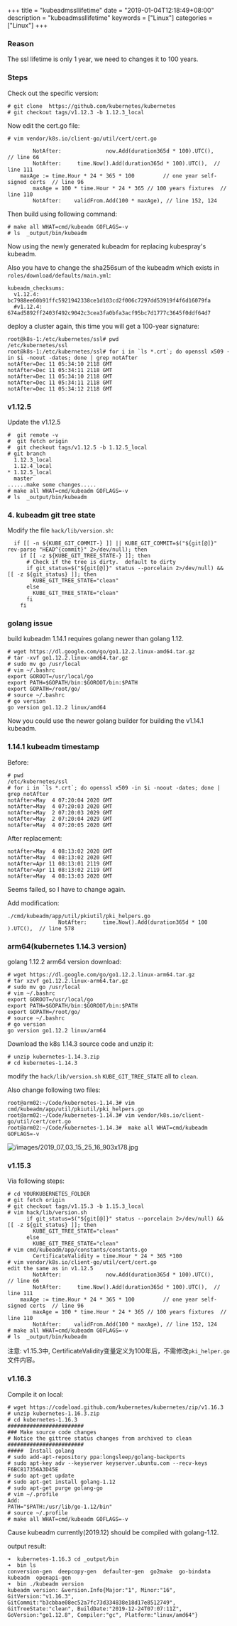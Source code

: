 +++
title = "kubeadmssllifetime"
date = "2019-01-04T12:18:49+08:00"
description = "kubeadmssllifetime"
keywords = ["Linux"]
categories = ["Linux"]
+++
### Reason
The ssl lifetime is only 1 year, we need to changes it to 100 years.    

### Steps
Check out the specific version:    

```
# git clone  https://github.com/kubernetes/kubernetes
# git checkout tags/v1.12.3 -b 1.12.3_local
```
Now edit the cert.go file:    

```
# vim vendor/k8s.io/client-go/util/cert/cert.go

		NotAfter:              now.Add(duration365d * 100).UTC(),    // line 66
		NotAfter:     time.Now().Add(duration365d * 100).UTC(),  // line 111
	maxAge := time.Hour * 24 * 365 * 100         // one year self-signed certs  // line 96
		maxAge = 100 * time.Hour * 24 * 365 // 100 years fixtures  // line 110
		NotAfter:    validFrom.Add(100 * maxAge), // line 152, 124
```
Then build using following command:    

```
# make all WHAT=cmd/kubeadm GOFLAGS=-v
# ls  _output/bin/kubeadm
```
Now using the newly generated kubeadm for replacing kubespray's kubeadm.    

Also you have to change the sha256sum of the kubeadm which exists in
`roles/download/defaults/main.yml`:    


```
kubeadm_checksums:
  v1.12.4: bc7988ee60b91ffc5921942338ce1d103cd2f006c7297dd53919f4f6d16079fa
  #v1.12.4: 674ad5892ff2403f492c9042c3cea3fa0bfa3acf95bc7d1777c3645f0ddf64d7
```
deploy a cluster again, this time you will get a 100-year signature:    

```
root@k8s-1:/etc/kubernetes/ssl# pwd
/etc/kubernetes/ssl
root@k8s-1:/etc/kubernetes/ssl# for i in `ls *.crt`; do openssl x509 -in $i -noout -dates; done | grep notAfter
notAfter=Dec 11 05:34:10 2118 GMT
notAfter=Dec 11 05:34:11 2118 GMT
notAfter=Dec 11 05:34:10 2118 GMT
notAfter=Dec 11 05:34:11 2118 GMT
notAfter=Dec 11 05:34:12 2118 GMT
```

### v1.12.5
Update the v1.12.5   

```
#  git remote -v
#  git fetch origin
#  git checkout tags/v1.12.5 -b 1.12.5_local
# git branch
  1.12.3_local
  1.12.4_local
* 1.12.5_local
  master
......make some changes.....
# make all WHAT=cmd/kubeadm GOFLAGS=-v
# ls  _output/bin/kubeadm

```

### 4. kubeadm git tree state
Modify the file `hack/lib/version.sh`:    

```
  if [[ -n ${KUBE_GIT_COMMIT-} ]] || KUBE_GIT_COMMIT=$("${git[@]}" rev-parse "HEAD^{commit}" 2>/dev/null); then
    if [[ -z ${KUBE_GIT_TREE_STATE-} ]]; then
      # Check if the tree is dirty.  default to dirty
      if git_status=$("${git[@]}" status --porcelain 2>/dev/null) && [[ -z ${git_status} ]]; then
        KUBE_GIT_TREE_STATE="clean"
      else
        KUBE_GIT_TREE_STATE="clean"
      fi
    fi
```

### golang issue
build kubeadm 1.14.1 requires golang newer than golang 1.12.    

```
# wget https://dl.google.com/go/go1.12.2.linux-amd64.tar.gz
# tar -xvf go1.12.2.linux-amd64.tar.gz
# sudo mv go /usr/local
# vim ~/.bashrc
export GOROOT=/usr/local/go
export PATH=$GOPATH/bin:$GOROOT/bin:$PATH
export GOPATH=/root/go/
# source ~/.bashrc
# go version
go version go1.12.2 linux/amd64
```

Now you could use the newer golang builder for building the v1.14.1 kubeadm.  


### 1.14.1 kubeadm timestamp
Before:    

```
# pwd
/etc/kubernetes/ssl
# for i in `ls *.crt`; do openssl x509 -in $i -noout -dates; done | grep notAfter
notAfter=May  4 07:20:04 2020 GMT
notAfter=May  4 07:20:03 2020 GMT
notAfter=May  2 07:20:03 2029 GMT
notAfter=May  2 07:20:04 2029 GMT
notAfter=May  4 07:20:05 2020 GMT
```
After replacement:    

```
notAfter=May  4 08:13:02 2020 GMT
notAfter=May  4 08:13:02 2020 GMT
notAfter=Apr 11 08:13:01 2119 GMT
notAfter=Apr 11 08:13:02 2119 GMT
notAfter=May  4 08:13:03 2020 GMT
```

Seems failed, so I have to change again.   

Add modification:    

```
./cmd/kubeadm/app/util/pkiutil/pki_helpers.go
                NotAfter:     time.Now().Add(duration365d * 100 ).UTC(),  // line 578

```

### arm64(kubernetes 1.14.3 version)
golang 1.12.2 arm64 version download:     

```
# wget https://dl.google.com/go/go1.12.2.linux-arm64.tar.gz
# tar xzvf go1.12.2.linux-arm64.tar.gz
# sudo mv go /usr/local
# vim ~/.bashrc
export GOROOT=/usr/local/go
export PATH=$GOPATH/bin:$GOROOT/bin:$PATH
export GOPATH=/root/go/
# source ~/.bashrc
# go version
go version go1.12.2 linux/arm64
```
Download the k8s 1.14.3 source code and unzip it:     

```
# unzip kubernetes-1.14.3.zip
# cd kubernetes-1.14.3
```
modify the `hack/lib/version.sh` `KUBE_GIT_TREE_STATE` all to `clean`.     

Also change following two files:    

```
root@arm02:~/Code/kubernetes-1.14.3# vim cmd/kubeadm/app/util/pkiutil/pki_helpers.go
root@arm02:~/Code/kubernetes-1.14.3# vim vendor/k8s.io/client-go/util/cert/cert.go
root@arm02:~/Code/kubernetes-1.14.3#  make all WHAT=cmd/kubeadm GOFLAGS=-v
```

![/images/2019_07_03_15_25_16_903x178.jpg](/images/2019_07_03_15_25_16_903x178.jpg)

### v1.15.3
Via following steps:    

```
# cd YOURKUBERNETES_FOLDER
# git fetch origin
# git checkout tags/v1.15.3 -b 1.15.3_local
# vim hack/lib/version.sh
      if git_status=$("${git[@]}" status --porcelain 2>/dev/null) && [[ -z ${git_status} ]]; then
        KUBE_GIT_TREE_STATE="clean"
      else
        KUBE_GIT_TREE_STATE="clean"
# vim cmd/kubeadm/app/constants/constants.go
        CertificateValidity = time.Hour * 24 * 365 *100
# vim vendor/k8s.io/client-go/util/cert/cert.go
edit the same as in v1.12.5
		NotAfter:              now.Add(duration365d * 100).UTC(),    // line 66
		NotAfter:     time.Now().Add(duration365d * 100).UTC(),  // line 111
	maxAge := time.Hour * 24 * 365 * 100         // one year self-signed certs  // line 96
		maxAge = 100 * time.Hour * 24 * 365 // 100 years fixtures  // line 110
		NotAfter:    validFrom.Add(100 * maxAge), // line 152, 124
# make all WHAT=cmd/kubeadm GOFLAGS=-v
# ls  _output/bin/kubeadm
```

注意: v1.15.3中, CertificateValidity变量定义为100年后，不需修改`pki_helper.go`文件内容。    

### v1.16.3
Compile it on local:    

```
# wget https://codeload.github.com/kubernetes/kubernetes/zip/v1.16.3
# unzip kubernetes-1.16.3.zip
# cd kubernetes-1.16.3
########################
### Make source code changes
# Notice the gittree status changes from archived to clean
########################
#####  Install golang
# sudo add-apt-repository ppa:longsleep/golang-backports
# sudo apt-key adv --keyserver keyserver.ubuntu.com --recv-keys  F6BC817356A3D45E
# sudo apt-get update
# sudo apt-get install golang-1.12
# sudo apt-get purge golang-go
# vim ~/.profile
Add:
PATH="$PATH:/usr/lib/go-1.12/bin"
# source ~/.profile
# make all WHAT=cmd/kubeadm GOFLAGS=-v
```
Cause kubeadm currently(2019.12) should be compiled with golang-1.12.    

output result:     

```
➜  kubernetes-1.16.3 cd _output/bin 
➜  bin ls
conversion-gen  deepcopy-gen  defaulter-gen  go2make  go-bindata  kubeadm  openapi-gen
➜  bin ./kubeadm version
kubeadm version: &version.Info{Major:"1", Minor:"16", GitVersion:"v1.16.3", GitCommit:"b3cbbae08ec52a7fc73d334838e18d17e8512749", GitTreeState:"clean", BuildDate:"2019-12-24T07:07:11Z", GoVersion:"go1.12.8", Compiler:"gc", Platform:"linux/amd64"}
```
